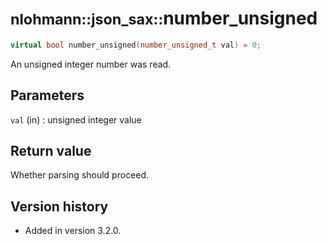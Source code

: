# <small>nlohmann::json_sax::</small>number_unsigned

```cpp
virtual bool number_unsigned(number_unsigned_t val) = 0;
```

An unsigned integer number was read.

## Parameters

`val` (in)
:   unsigned integer value

## Return value

Whether parsing should proceed.

## Version history

- Added in version 3.2.0.
